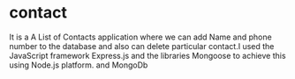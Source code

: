 # contact

It is a A List of Contacts application where we can add
Name and phone number to the database and also can
delete particular contact.I used the JavaScript framework
Express.js and the libraries Mongoose to achieve this using
Node.js platform. and MongoDb
